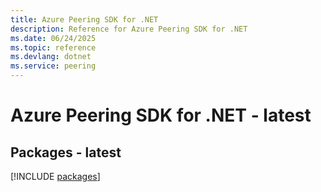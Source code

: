 ```yaml
---
title: Azure Peering SDK for .NET
description: Reference for Azure Peering SDK for .NET
ms.date: 06/24/2025
ms.topic: reference
ms.devlang: dotnet
ms.service: peering
---
```

# Azure Peering SDK for .NET - latest
## Packages - latest
[!INCLUDE [packages](peering-index.md)]